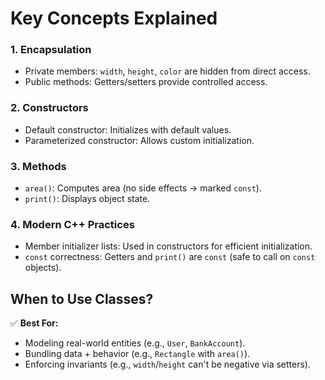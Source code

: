Key Concepts Explained
=======================

### 1. Encapsulation

* Private members: `width`, `height`, `color` are hidden from direct access.
* Public methods: Getters/setters provide controlled access.

### 2. Constructors

* Default constructor: Initializes with default values.
* Parameterized constructor: Allows custom initialization.

### 3. Methods

* `area()`: Computes area (no side effects → marked `const`).
* `print()`: Displays object state.

### 4. Modern C++ Practices

* Member initializer lists: Used in constructors for efficient initialization.
* `const` correctness: Getters and `print()` are `const` (safe to call on `const` objects).

When to Use Classes?
-------------------

✅ **Best For:**

* Modeling real-world entities (e.g., `User`, `BankAccount`).
* Bundling data + behavior (e.g., `Rectangle` with `area()`).
* Enforcing invariants (e.g., `width`/`height` can't be negative via setters).
